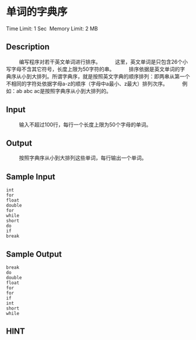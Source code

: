 # 单词的字典序
Time Limit: 1 Sec  Memory Limit: 2 MB


## Description
         编写程序对若干英文单词进行排序。
         这里，英文单词是只包含26个小写字母不含其它符号，长度上限为50字符的串。
         排序依据是英文单词的字典序从小到大排列。所谓字典序，就是按照英文字典的顺序排列：即两串从第一个不相同的字符处依据字母a-z的顺序（字母中a最小、z最大）排列次序。
         例如：ab abc ac是按照字典序从小到大排列的。


## Input
         输入不超过100行，每行一个长度上限为50个字母的单词。


## Output
         按照字典序从小到大排列这些单词，每行输出一个单词。


## Sample Input
```
int
for
float
double
for
while
short
do
if
break

```
## Sample Output
```
break
do
double
float
for
for
if
int
short
while

```

## HINT
